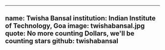 ---
name: Twisha Bansal
institution: Indian Institute of Technology, Goa
image: twishabansal.jpg 
quote: No more counting Dollars, we'll be counting stars
github: twishabansal
------

